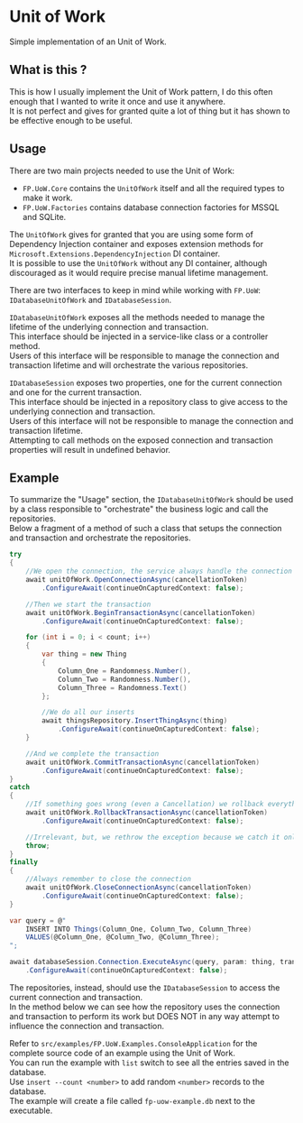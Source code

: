 # Unit of Work

Simple implementation of an Unit of Work.

## What is this ?

This is how I usually implement the Unit of Work pattern, I do this often enough that I wanted to write it once and use it anywhere.  
It is not perfect and gives for granted quite a lot of thing but it has shown to be effective enough to be useful.  

## Usage

There are two main projects needed to use the Unit of Work:  

- `FP.UoW.Core` contains the `UnitOfWork` itself and all the required types to make it work.  
- `FP.UoW.Factories` contains database connection factories for MSSQL and SQLite.  

The `UnitOfWork` gives for granted that you are using some form of Dependency Injection container and exposes extension methods for `Microsoft.Extensions.DependencyInjection` DI container.  
It is possible to use the `UnitOfWork` without any DI container, although discouraged as it would require precise manual lifetime management.  

There are two interfaces to keep in mind while working with `FP.UoW`: `IDatabaseUnitOfWork` and `IDatabaseSession`.  

`IDatabaseUnitOfWork` exposes all the methods needed to manage the lifetime of the underlying connection and transaction.  
This interface should be injected in a service-like class or a controller method.  
Users of this interface will be responsible to manage the connection and transaction lifetime and will orchestrate the various repositories.  

`IDatabaseSession` exposes two properties, one for the current connection and one for the current transaction.  
This interface should be injected in a repository class to give access to the underlying connection and transaction.  
Users of this interface will not be responsible to manage the connection and transaction lifetime.  
Attempting to call methods on the exposed connection and transaction properties will result in undefined behavior.  

## Example

To summarize the "Usage" section, the `IDatabaseUnitOfWork` should be used by a class responsible to "orchestrate" the business logic and call the repositories.  
Below a fragment of a method of such a class that setups the connection and transaction and orchestrate the repositories.  

```csharp
try
{
    //We open the connection, the service always handle the connection and transaction lifetime
    await unitOfWork.OpenConnectionAsync(cancellationToken)
        .ConfigureAwait(continueOnCapturedContext: false);

    //Then we start the transaction
    await unitOfWork.BeginTransactionAsync(cancellationToken)
        .ConfigureAwait(continueOnCapturedContext: false);

    for (int i = 0; i < count; i++)
    {
        var thing = new Thing
        {
            Column_One = Randomness.Number(),
            Column_Two = Randomness.Number(),
            Column_Three = Randomness.Text()
        };

        //We do all our inserts
        await thingsRepository.InsertThingAsync(thing)
            .ConfigureAwait(continueOnCapturedContext: false);
    }

    //And we complete the transaction
    await unitOfWork.CommitTransactionAsync(cancellationToken)
        .ConfigureAwait(continueOnCapturedContext: false);
}
catch
{
    //If something goes wrong (even a Cancellation) we rollback everything
    await unitOfWork.RollbackTransactionAsync(cancellationToken)
        .ConfigureAwait(continueOnCapturedContext: false);

    //Irrelevant, but, we rethrow the exception because we catch it only to rollback the transaction and not to handle the transaction itself
    throw;
}
finally
{
    //Always remember to close the connection
    await unitOfWork.CloseConnectionAsync(cancellationToken)
        .ConfigureAwait(continueOnCapturedContext: false);
}
```

```csharp
var query = @"
    INSERT INTO Things(Column_One, Column_Two, Column_Three)
    VALUES(@Column_One, @Column_Two, @Column_Three);
";

await databaseSession.Connection.ExecuteAsync(query, param: thing, transaction: databaseSession.Transaction)
    .ConfigureAwait(continueOnCapturedContext: false);
```

The repositories, instead, should use the `IDatabaseSession` to access the current connection and transaction.  
In the method below we can see how the repository uses the connection and transaction to perform its work but DOES NOT in any way attempt to influence the connection and transaction.  

Refer to `src/examples/FP.UoW.Examples.ConsoleApplication` for the complete source code of an example using the Unit of Work.  
You can run the example with `list` switch to see all the entries saved in the database.  
Use `insert --count <number>` to add random `<number>` records to the database.  
The example will create a file called `fp-uow-example.db` next to the executable.  